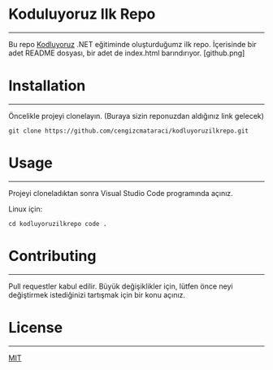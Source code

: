 # Koduluyoruz Ilk Repo
---
Bu repo [Kodluyoruz](https://www.kodluyoruz.org/) .NET eğitiminde oluşturduğumz ilk repo.
İçerisinde bir adet README dosyası, bir adet de index.html barındırıyor.
[github.png]

# Installation
---
Öncelikle projeyi clonelayın. (Buraya sizin reponuzdan aldığınız link gelecek)

`git clone https://github.com/cengizcmataraci/kodluyoruzilkrepo.git`

# Usage
---
Projeyi cloneladıktan sonra Visual Studio Code programında açınız.

Linux için:

```cd kodluyoruzilkrepo code .```

# Contributing
---
Pull requestler kabul edilir. Büyük değişiklikler için, lütfen önce neyi değiştirmek istediğinizi tartışmak için bir konu açınız.

# License
---
[MIT](https://choosealicense.com/licenses/mit/)
